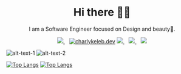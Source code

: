 <h1 align='center'>Hi there 👋🏾</h1>

<p align='center'>I am a Software Engineer focused on Design and beauty💙. </p>

<p align='center'>
<a href="https://twitter.com/MrBhai_Atheist">
  <img src="https://img.shields.io/badge/twitter-%231DA1F2.svg?&style=for-the-badge&logo=twitter&logoColor=white" />
</a>&nbsp;&nbsp;
<a href="https://instagram.com/MrBhai" target="blank">
  <img src="https://img.shields.io/badge/Instagram%20-%23E4405F.svg?&style=for-the-badge&logo=Instagram&logoColor=white" alt="charlykeleb.dev"/></a> 
<a href="mailto:nowos2050@gmail.com">
  <img src="https://img.shields.io/badge/email me-%23D14836.svg?&style=for-the-badge&logo=gmail&logoColor=white" />
</a>&nbsp;&nbsp;
<a href="http://wa.me/+256708476565?text=Hello MrBhai">
  <img src="https://img.shields.io/badge/whatsapp-%34B7F1.svg?&style=for-the-badge&logo=whatsapp&logoColor=white" />
</a>&nbsp;&nbsp;
<img src="https://gpvc.arturio.dev/Charles042" />
</p>

![alt-text-1](https://github-readme-stats.vercel.app/api?username=MrChota&&show_icons=true&title_color=ffffff&icon_color=bb2acf&text_color=daf7dc&bg_color=191919) ![alt-text-2](https://github-readme-stats.vercel.app/api?username=MrChota&&show_icons=true&title_color=ffffff&icon_color=bb2acf&text_color=daf7dc&bg_color=191919)

[![Top Langs](https://github-readme-stats.vercel.app/api/top-langs/?username=MrChota&layout=compact)](https://github.com/anuraghazra/github-readme-stats) [![Top Langs](https://github-readme-stats.vercel.app/api/top-langs/?username=MrChota&langs_count=8)](https://github.com/anuraghazra/github-readme-stats)
<!-- <img src="https://github-readme-stats.vercel.app/api?username=MrChota&&show_icons=true&title_color=ffffff&icon_color=bb2acf&text_color=daf7dc&bg_color=191919"> -->
